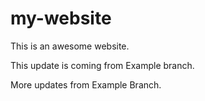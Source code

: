 # my-website

This is an awesome website.

This update is coming from Example branch.

More updates from Example Branch.
